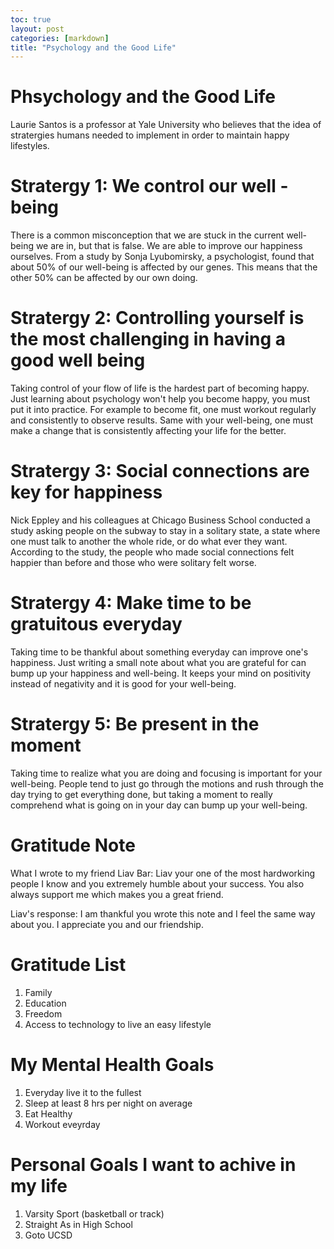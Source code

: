 ```yaml
---
toc: true
layout: post
categories: [markdown]
title: "Psychology and the Good Life"
---
```


# Phsychology and the Good Life
Laurie Santos is a professor at Yale University who believes that the idea of stratergies humans needed to implement in order to maintain happy lifestyles. 

# Stratergy 1: We control our well - being
There is a common misconception that we are stuck in the current well-being we are in, but that is false. We are able to improve our happiness ourselves. From a study by Sonja Lyubomirsky, a psychologist, found that about 50% of our well-being is affected by our genes. This means that the other 50% can be affected by our own doing.

# Stratergy 2: Controlling yourself is the most challenging in having a good well being
Taking control of your flow of life is the hardest part of becoming happy. Just learning about psychology won't help you become happy, you must put it into practice. For example to become fit, one must workout regularly and consistently to observe results. Same with your well-being, one must make a change that is consistently affecting your life for the better.

# Stratergy 3: Social connections are key for happiness
Nick Eppley and his colleagues at Chicago Business School conducted a study asking people on the subway to stay in a solitary state, a state where one must talk to another the whole ride, or do what ever they want. According to the study, the people who made social connections felt happier than before and those who were solitary felt worse.

# Stratergy 4: Make time to be gratuitous everyday
Taking time to be thankful about something everyday can improve one's happiness. Just writing a small note about what you are grateful for can bump up your happiness and well-being. It keeps your mind on positivity instead of negativity and it is good for your well-being.

# Stratergy 5: Be present in the moment
Taking time to realize what you are doing and focusing is important for your well-being. People tend to just go through the motions and rush through the day trying to get everything done, but taking a moment to really comprehend what is going on in your day can bump up your well-being.

# Gratitude Note
What I wrote to my friend Liav Bar:
Liav your one of the most hardworking people I know and you extremely humble about your success. You also always support me which makes you a great friend.

Liav's response: 
I am thankful you wrote this note and I feel the same way about you. I appreciate you and our friendship.

# Gratitude List
1. Family
2. Education
3. Freedom
4. Access to technology to live an easy lifestyle

# My Mental Health Goals
1. Everyday live it to the fullest
2. Sleep at least 8 hrs per night on average
3. Eat Healthy
4. Workout eveyrday

# Personal Goals I want to achive in my life
1. Varsity Sport (basketball or track)
2. Straight As in High School
3. Goto UCSD